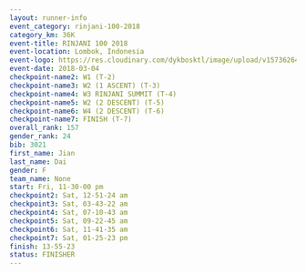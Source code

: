 ```yaml
---
layout: runner-info 
event_category: rinjani-100-2018 
category_km: 36K 
event-title: RINJANI 100 2018 
event-location: Lombok, Indonesia 
event-logo: https://res.cloudinary.com/dykbosktl/image/upload/v1573626435/Logo/Rinjani_eoufbh.png 
event-date: 2018-03-04 
checkpoint-name2: W1 (T-2) 
checkpoint-name3: W2 (1 ASCENT) (T-3) 
checkpoint-name4: W3 RINJANI SUMMIT (T-4) 
checkpoint-name5: W2 (2 DESCENT) (T-5) 
checkpoint-name6: W4 (2 DESCENT) (T-6) 
checkpoint-name7: FINISH (T-7) 
overall_rank: 157
gender_rank: 24
bib: 3021
first_name: Jian
last_name: Dai
gender: F
team_name: None
start: Fri, 11-30-00 pm
checkpoint2: Sat, 12-51-24 am
checkpoint3: Sat, 03-43-22 am
checkpoint4: Sat, 07-10-43 am
checkpoint5: Sat, 09-22-45 am
checkpoint6: Sat, 11-41-35 am
checkpoint7: Sat, 01-25-23 pm
finish: 13-55-23
status: FINISHER
---
```

